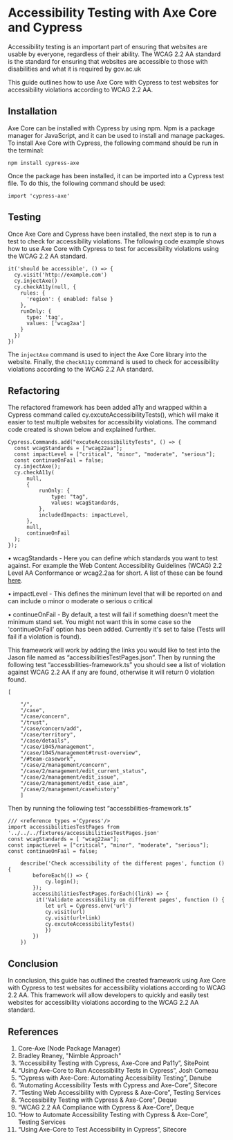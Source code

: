 # Accessibility Testing with Axe Core and Cypress
Accessibility testing is an important part of ensuring that websites are usable by everyone, regardless of their ability. The WCAG 2.2 AA standard is the standard for ensuring that websites are accessible to those with disabilities and what it is required by gov.ac.uk

This guide outlines how to use Axe Core with Cypress to test websites for accessibility violations according to WCAG 2.2 AA. 

## Installation 
Axe Core can be installed with Cypress by using npm. Npm is a package manager for JavaScript, and it can be used to install and manage packages. To install Axe Core with Cypress, the following command should be run in the terminal: 

``` npm install cypress-axe ``` 

Once the package has been installed, it can be imported into a Cypress test file. To do this, the following command should be used: 

``` import 'cypress-axe' ``` 

## Testing 
Once Axe Core and Cypress have been installed, the next step is to run a test to check for accessibility violations. The following code example shows how to use Axe Core with Cypress to test for accessibility violations using the WCAG 2.2 AA standard. 

``` 
it('should be accessible', () => {
  cy.visit('http://example.com')
  cy.injectAxe()
  cy.checkA11y(null, {
    rules: {
      'region': { enabled: false }
    },
    runOnly: {
      type: 'tag',
      values: ['wcag2aa']
    }
  })
})
```

The `injectAxe` command is used to inject the Axe Core library into the website. Finally, the `checkA11y` command is used to check for accessibility violations according to the WCAG 2.2 AA standard. 

## Refactoring 
The refactored framework has been added a11y and wrapped within a Cypress command called cy.excuteAccessibilityTests(), which will make it easier to test multiple websites for accessibility violations. The command code created is shown below and explained further.

``` 
Cypress.Commands.add("excuteAccessibilityTests", () => {
  const wcagStandards = ["wcag22aa"];
  const impactLevel = ["critical", "minor", "moderate", "serious"];
  const continueOnFail = false;
  cy.injectAxe();
  cy.checkA11y(
      null,
      {
          runOnly: {
              type: "tag",
              values: wcagStandards,
          },
          includedImpacts: impactLevel,
      },
      null,
      continueOnFail
  );
});
```

•	wcagStandards - Here you can define which standards you want to test against. For example the Web Content Accessibility Guidelines (WCAG) 2.2 Level AA Conformance or wcag2.2aa for short. A list of these can be found [here](https://dequeuniversity.com/wcag/wcag-2-2-list).

•	impactLevel - This defines the minimum level that will be reported on and can include
  o	minor
  o	moderate
  o	serious
  o	critical
  
•	continueOnFail - By default, a test will fail if something doesn't meet the minimum stand set. You might not want this in some case so the 'continueOnFail' option has been added. Currently it's set to false (Tests will fail if a violation is found).

This framework will work by adding the links you would like to test into the Jason file named as “accessibilitiesTestPages.json”. Then by running the following test “accessbilities-framework.ts” you should see a list of violation against WCAG 2.2 AA if any are found, otherwise it will return 0 violation found.
``` 
[   
    
    "/",
    "/case",
    "/case/concern",
    "/trust",
    "/case/concern/add",
    "/case/territory",
    "/case/details",
    "/case/1045/management",
    "/case/1045/management#trust-overview",
    "/#team-casework",
    "/case/2/management/concern",
    "/case/2/management/edit_current_status",
    "/case/2/management/edit_issue",
    "/case/2/management/edit_case_aim",
    "/case/2/management/casehistory"
    ]

```
Then by running the following test “accessbilities-framework.ts”
``` 
/// <reference types ='Cypress'/>
import accessibilitiesTestPages from '../../../fixtures/accessibilitiesTestPages.json'
const wcagStandards = [ "wcag22aa"];
const impactLevel = ["critical", "minor", "moderate", "serious"];
const continueOnFail = false;

    describe('Check accessibility of the different pages', function () {
        beforeEach(() => {
            cy.login();
        });
        accessibilitiesTestPages.forEach((link) => {
         it('Validate accessibility on different pages', function () {
            let url = Cypress.env('url')
            cy.visit(url)
            cy.visit(url+link)
            cy.excuteAccessibilityTests()
            })
        })
    })
```

## Conclusion
In conclusion, this guide has outlined the created framework using Axe Core with Cypress to test websites for accessibility violations according to WCAG 2.2 AA. This framework will allow developers to quickly and easily test websites for accessibility violations according to the WCAG 2.2 AA standard. 

## References
1. Core-Axe (Node Package Manager)
2. Bradley Reaney, "Nimble Approach"
3. “Accessibility Testing with Cypress, Axe-Core and Pa11y”, SitePoint
4. “Using Axe-Core to Run Accessibility Tests in Cypress”, Josh Comeau
5. “Cypress with Axe-Core: Automating Accessibility Testing”, Danube
6. “Automating Accessibility Tests with Cypress and Axe-Core”, Sitecore
7. “Testing Web Accessibility with Cypress & Axe-Core”, Testing Services
8. “Accessibility Testing with Cypress & Axe-Core”, Deque
9. “WCAG 2.2 AA Compliance with Cypress & Axe-Core”, Deque
10. “How to Automate Accessibility Testing with Cypress & Axe-Core”, Testing Services
11. “Using Axe-Core to Test Accessibility in Cypress”, Sitecore
